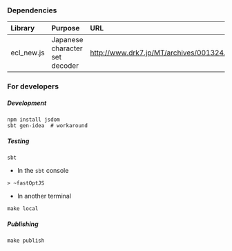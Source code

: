 ### Dependencies

| Library       | Purpose      | URL  |
|:--------------|:-------------|:-----|
|ecl_new.js     |Japanese character set decoder|http://www.drk7.jp/MT/archives/001324.html |

### For developers

##### Development

```
npm install jsdom
sbt gen-idea  # workaround
```

##### Testing

```
sbt
```

- In the `sbt` console

```
> ~fastOptJS
```

- In another terminal

```
make local
```

##### Publishing

```
make publish
```

